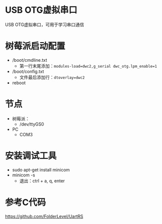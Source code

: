 # USB OTG虚拟串口

USB OTG虚拟串口，可用于学习串口通信

# 树莓派启动配置

* /boot/cmdline.txt
  * 第一行末尾添加：`modules-load=dwc2,g_serial dwc_otg.lpm_enable=1`
* /boot/config.txt
  * 文件最后添加行：`dtoverlay=dwc2`
* reboot

# 节点

* 树莓派：
  * /dev/ttyGS0
* PC
  * COM3

# 安装调试工具

* sudo apt-get install minicom
* minicom -s
  * 退出：ctrl + a, q, enter


# 参考C代码

https://github.com/FolderLevel/UartRS
